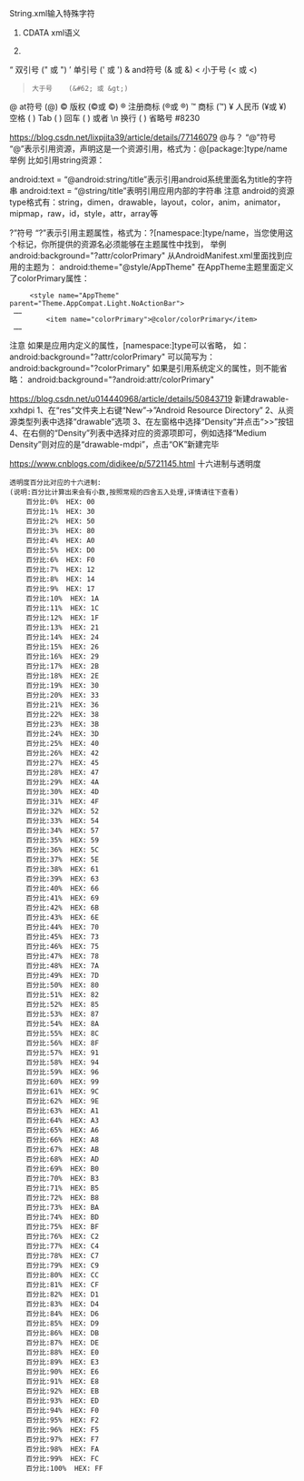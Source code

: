 
String.xml输入特殊字符
1. CDATA  xml语义
<![CDATA[电量<10%，请及时充电]]>
2.
“    双引号    (&#34; 或 &quot;)
’     单引号    (&#39; 或 &apos;)
&     and符号   (&#38; 或 &amp;)
<     小于号    (&#60; 或 &lt;)
>     大于号    (&#62; 或 &gt;)
@     at符号    (&#64;)
©     版权      (&#169;或 &copy;)
®     注册商标  (&#174;或 &reg;)
™    商标      (&#8482;)
¥     人民币    (&#165;或 &yen;)
空格 (&#x0020;)
Tab (&#x0009;)
回车 (&#x000D;) 或者 \n
换行 (&#x000A;)
省略号  #8230


https://blog.csdn.net/lixpjita39/article/details/77146079
@与？
“@”符号
“@”表示引用资源，声明这是一个资源引用，格式为：@[package:]type/name
举例
比如引用string资源：

android:text = “@android:string/title”表示引用android系统里面名为title的字符串
android:text = “@string/title”表明引用应用内部的字符串
注意
android的资源type格式有：string，dimen，drawable，layout，color，anim，animator，mipmap，raw，id，style，attr，array等

?”符号
“?”表示引用主题属性，格式为：?[namespace:]type/name，当您使用这个标记，你所提供的资源名必须能够在主题属性中找到，
举例
 android:background="?attr/colorPrimary"
 从AndroidManifest.xml里面找到应用的主题为：
 android:theme="@style/AppTheme"
 在AppTheme主题里面定义了colorPrimary属性：
```
     <style name="AppTheme" parent="Theme.AppCompat.Light.NoActionBar">
 ……
         <item name="colorPrimary">@color/colorPrimary</item>
 ……
```


注意
如果是应用内定义的属性，[namespace:]type可以省略，
如：
android:background="?attr/colorPrimary"
可以简写为：
android:background="?colorPrimary"
如果是引用系统定义的属性，则不能省略：
android:background="?android:attr/colorPrimary"



https://blog.csdn.net/u014440968/article/details/50843719
新建drawable-xxhdpi
1、在“res”文件夹上右键“New”->”Android Resource Directory”
2、从资源类型列表中选择“drawable”选项
3、在左窗格中选择“Density”并点击“>>”按钮
4、在右侧的“Density”列表中选择对应的资源项即可，例如选择“Medium Density”则对应的是“drawable-mdpi”，点击“OK”新建完毕


<!--不透明度参照表-->
  <!--
  100% — ff 95% — f2 90% — e6 85% — d9 80% — cc 75% — bf 70% — b3  69%  b0
  65% — a6 60% — 99 55% — 8c 50% — 80 45% — 73 40% — 66 35% — 59
  30% — 4d 25% — 40 20% — 33 15% — 26 10% — 1a 5% — 0d 0% — 00 -->
https://www.cnblogs.com/didikee/p/5721145.html
十六进制与透明度
```
透明度百分比对应的十六进制:
(说明:百分比计算出来会有小数,按照常规的四舍五入处理,详情请往下查看)
    百分比:0%  HEX: 00
    百分比:1%  HEX: 30
    百分比:2%  HEX: 50
    百分比:3%  HEX: 80
    百分比:4%  HEX: A0
    百分比:5%  HEX: D0
    百分比:6%  HEX: F0
    百分比:7%  HEX: 12
    百分比:8%  HEX: 14
    百分比:9%  HEX: 17
    百分比:10%  HEX: 1A
    百分比:11%  HEX: 1C
    百分比:12%  HEX: 1F
    百分比:13%  HEX: 21
    百分比:14%  HEX: 24
    百分比:15%  HEX: 26
    百分比:16%  HEX: 29
    百分比:17%  HEX: 2B
    百分比:18%  HEX: 2E
    百分比:19%  HEX: 30
    百分比:20%  HEX: 33
    百分比:21%  HEX: 36
    百分比:22%  HEX: 38
    百分比:23%  HEX: 3B
    百分比:24%  HEX: 3D
    百分比:25%  HEX: 40
    百分比:26%  HEX: 42
    百分比:27%  HEX: 45
    百分比:28%  HEX: 47
    百分比:29%  HEX: 4A
    百分比:30%  HEX: 4D
    百分比:31%  HEX: 4F
    百分比:32%  HEX: 52
    百分比:33%  HEX: 54
    百分比:34%  HEX: 57
    百分比:35%  HEX: 59
    百分比:36%  HEX: 5C
    百分比:37%  HEX: 5E
    百分比:38%  HEX: 61
    百分比:39%  HEX: 63
    百分比:40%  HEX: 66
    百分比:41%  HEX: 69
    百分比:42%  HEX: 6B
    百分比:43%  HEX: 6E
    百分比:44%  HEX: 70
    百分比:45%  HEX: 73
    百分比:46%  HEX: 75
    百分比:47%  HEX: 78
    百分比:48%  HEX: 7A
    百分比:49%  HEX: 7D
    百分比:50%  HEX: 80
    百分比:51%  HEX: 82
    百分比:52%  HEX: 85
    百分比:53%  HEX: 87
    百分比:54%  HEX: 8A
    百分比:55%  HEX: 8C
    百分比:56%  HEX: 8F
    百分比:57%  HEX: 91
    百分比:58%  HEX: 94
    百分比:59%  HEX: 96
    百分比:60%  HEX: 99
    百分比:61%  HEX: 9C
    百分比:62%  HEX: 9E
    百分比:63%  HEX: A1
    百分比:64%  HEX: A3
    百分比:65%  HEX: A6
    百分比:66%  HEX: A8
    百分比:67%  HEX: AB
    百分比:68%  HEX: AD
    百分比:69%  HEX: B0
    百分比:70%  HEX: B3
    百分比:71%  HEX: B5
    百分比:72%  HEX: B8
    百分比:73%  HEX: BA
    百分比:74%  HEX: BD
    百分比:75%  HEX: BF
    百分比:76%  HEX: C2
    百分比:77%  HEX: C4
    百分比:78%  HEX: C7
    百分比:79%  HEX: C9
    百分比:80%  HEX: CC
    百分比:81%  HEX: CF
    百分比:82%  HEX: D1
    百分比:83%  HEX: D4
    百分比:84%  HEX: D6
    百分比:85%  HEX: D9
    百分比:86%  HEX: DB
    百分比:87%  HEX: DE
    百分比:88%  HEX: E0
    百分比:89%  HEX: E3
    百分比:90%  HEX: E6
    百分比:91%  HEX: E8
    百分比:92%  HEX: EB
    百分比:93%  HEX: ED
    百分比:94%  HEX: F0
    百分比:95%  HEX: F2
    百分比:96%  HEX: F5
    百分比:97%  HEX: F7
    百分比:98%  HEX: FA
    百分比:99%  HEX: FC
    百分比:100%  HEX: FF
```